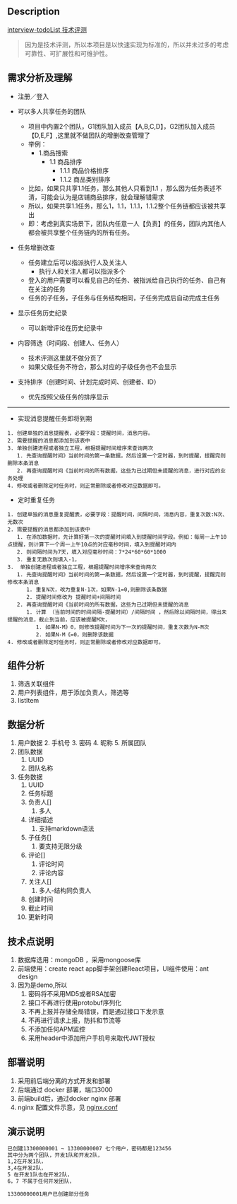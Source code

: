 
## Description

[interview-todoList 技术评测](https://github.com/stark-tech-space/interview-todoList/blob/master/README_v2.md)  

> 因为是技术评测，所以本项目是以快速实现为标准的，所以并未过多的考虑可靠性、可扩展性和可维护性。

## 需求分析及理解
- 注册／登入
- 可以多人共享任务的团队
  - 项目中内置2个团队，G1团队加入成员【A,B,C,D】，G2团队加入成员【D,E,F】,这里就不做团队的增删改查管理了
  - 举例：
    - 1.商品搜索
      - 1.1 商品排序
        - 1.1.1 商品价格排序
        - 1.1.2 商品类别排序
  - 比如，如果只共享1.1任务，那么其他人只看到1.1 ，那么因为任务表述不清，可能会认为是店铺商品排序，就会理解错需求
  - 所以，如果共享1.1任务，那么1，1.1，1.1.1，1.1.2整个任务链都应该被共享出
  - 即：考虑到真实场景下，团队内任意一人【负责】的任务，团队内其他人都会被共享整个任务链内的所有任务。

- 任务增删改查
  - 任务建立后可以指派执行人及关注人
    - 执行人和关注人都可以指派多个
  - 登入的用户需要可以看见自己的任务、被指派给自己执行的任务、自己有在关注的任务
  - 任务的子任务，子任务与任务结构相同，子任务完成后自动完成主任务
- 显示任务历史纪录
  - 可以新增评论在历史纪录中
- 内容筛选（时间段、创建人、任务人）
  - 技术评测这里就不做分页了
  - 如果父级任务不符合，那么对应的子级任务也不会显示
- 支持排序（创建时间、计划完成时间、创建者、ID）
  - 优先按照父级任务的排序显示
---
- 实现消息提醒任务即将到期
```
1. 创建单独的消息提醒表，必要字段：提醒时间，消息内容。
2. 需要提醒的消息都添加到该表中
3. 单独创建进程或者独立工程，根据提醒时间增序来查询两次
   1. 先查询提醒时间》当前时间的第一条数据，然后设置一个定时器，到时提醒，提醒完则删除本条消息
   2. 再查询提醒时间《当前时间的所有数据，这些为已过期但未提醒的消息，进行对应的业务处理
4. 修改或者删除定时任务时，则正常删除或者修改对应数据即可。
```
- 定时重复任务
```
1. 创建单独的消息重复提醒表，必要字段：提醒时间，间隔时间，消息内容，重复次数:N次、无数次
2. 需要提醒的消息都添加到该表中
   1. 在添加数据时，先计算好第一次的提醒时间填入到提醒时间字段。例如：每周一上午10点提醒，则计算下一个周一上午10点的对应毫秒时间，填入到提醒时间内
   2. 则间隔时间为7天，填入对应毫秒时间：7*24*60*60*1000
   3. 重复无数次则填入-1，
3.  单独创建进程或者独立工程，根据提醒时间增序来查询两次
   1. 先查询提醒时间》当前时间的第一条数据，然后设置一个定时器，到时提醒，提醒完则修改本条消息
      1. 重复N次，改为重复N-1次，如果N-1=0,则删除该条数据
      2. 提醒时间修改为 提醒时间+间隔时间
   2. 再查询提醒时间《当前时间的所有数据，这些为已过期但未提醒的消息
      1. 计算 （当前时间的时间间隔-提醒时间）/间隔时间 ，然后除以间隔时间，得出未提醒的消息，截止到当前，应该被提醒M次，
         1. 如果N-M》0，则修改提醒时间为下一次的提醒时间，重复次数为N-M次
         2. 如果N-M《=0，则删除该数据
4. 修改或者删除定时任务时，则正常删除或者修改对应数据即可。

```

## 组件分析
1. 筛选关联组件
2. 用户列表组件，用于添加负责人，筛选等
3. listItem

## 数据分析
1. 用户数据 
   2. 手机号
   3. 密码
   4. 昵称
   5. 所属团队
2. 团队数据
   1. UUID
   2. 团队名称
3. 任务数据
   1. UUID
   2. 任务标题
   3. 负责人[]
      1. 多人 
   4. 详细描述
      1. 支持markdown语法 
   5. 子任务[]
      1. 要支持无限分级
   6. 评论[]
      1. 评论时间
      2. 评论内容
   7. 关注人[]
      1. 多人-结构同负责人
   8. 创建时间
   9.  截止时间
   10. 更新时间


## 技术点说明
1. 数据库选用：mongoDB ，采用mongoose库
2. 前端使用：create react app脚手架创建React项目，UI组件使用：ant design
3. 因为是demo,所以
   1. 密码将不采用MD5或者RSA加密
   2. 接口不再进行使用protobuf序列化
   3. 不再上报并存储全局错误，而是通过接口下发示意
   4. 不再进行请求上报，防抖和节流等
   5. 不添加任何APM监控 
   6. 采用header中添加用户手机号来取代JWT授权

 
## 部署说明
1. 采用前后端分离的方式开发和部署
2. 后端通过 docker 部署，端口3000
3. 前端build后，通过docker nginx 部署
4. nginx 配置文件示意，见 [nginx.conf](./nginx.conf) 


## 演示说明
```markdown
已创建13300000001 ~ 13300000007 七个用户，密码都是123456
其中分为两个团队，开发1队和开发2队，
1,2在开发1队，
3,4在开发2队，
5 在开发1队也在开发2队，
6，7 不属于任何开发团队，

13300000001用户已创建部分任务 
```